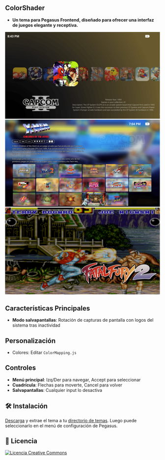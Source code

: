 
## ColorShader

- **Un tema para Pegasus Frontend, diseñado para ofrecer una interfaz de juegos elegante y receptiva.**

![screen](https://github.com/ZagonAb/ColorShader/blob/d0c57585d9fb631c02d70102718a997ddbe5de68/.meta/screenshots/screen.png)
![screen1](https://github.com/ZagonAb/ColorShader/blob/73ba2a941333d4fcc430d24ecf0debbae720b101/.meta/screenshots/screen1.png)
![screen2](https://github.com/ZagonAb/ColorShader/blob/d0c57585d9fb631c02d70102718a997ddbe5de68/.meta/screenshots/screen2.png)


## Características Principales
- **Modo salvapantallas**: Rotación de capturas de pantalla con logos del sistema tras inactividad

## Personalización

- Colores: Editar `ColorMapping.js`

## Controles

- **Menú principal**: Izq/Der para navegar, Accept para seleccionar
- **Cuadrícula**: Flechas para moverte, Cancel para volver
- **Salvapantallas**: Cualquier input lo desactiva


## 🛠️ Instalación

[Descarga](https://github.com/ZagonAb/ColorShader/archive/refs/heads/main.zip) y extrae el tema a tu [directorio de temas](http://pegasus-frontend.org/docs/user-guide/installing-themes). Luego puede seleccionarlo en el menú de configuración de Pegasus.

## 📜 Licencia

<a rel="license" href="http://creativecommons.org/licenses/by-nc-sa/4.0/"><img alt="Licencia Creative Commons" style="border-width:0" src="https://i.creativecommons.org/l/by-nc-sa/4.0/88x31.png" /></a><br /><a rel="license" href="http://creativecommons.org/licenses/by-nc-sa/4.0/"></a>
